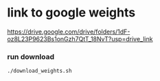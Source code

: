 # link to google weights

https://drive.google.com/drive/folders/1dF-oz8L23P9623Bs1onGzh7QtT_18NvT?usp=drive_link

### run download
```
./download_weights.sh 
```
